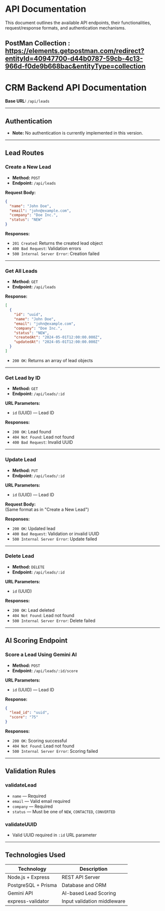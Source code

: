 # API Documentation

This document outlines the available API endpoints, their functionalities, request/response formats, and authentication mechanisms.

PostMan Collection : https://elements.getpostman.com/redirect?entityId=40947700-d44b0787-59cb-4c13-966d-f0de9b668bac&entityType=collection
---

# CRM Backend API Documentation

**Base URL:** `/api/leads`

---

## Authentication

- **Note:** No authentication is currently implemented in this version.

---

## Lead Routes

### Create a New Lead

- **Method:** `POST`  
- **Endpoint:** `/api/leads`

**Request Body:**

```json
{
  "name": "John Doe",
  "email": "john@example.com",
  "company": "Doe Inc.",
  "status": "NEW"
}
```

**Responses:**

- `201 Created`: Returns the created lead object  
- `400 Bad Request`: Validation errors  
- `500 Internal Server Error`: Creation failed  

---

### Get All Leads

- **Method:** `GET`  
- **Endpoint:** `/api/leads`

**Response:**

```json
[
  {
    "id": "uuid",
    "name": "John Doe",
    "email": "john@example.com",
    "company": "Doe Inc.",
    "status": "NEW",
    "createdAt": "2024-05-01T12:00:00.000Z",
    "updatedAt": "2024-05-01T12:00:00.000Z"
  }
]
```

- `200 OK`: Returns an array of lead objects  

---

### Get Lead by ID

- **Method:** `GET`  
- **Endpoint:** `/api/leads/:id`

**URL Parameters:**

- `id` (UUID) — Lead ID

**Responses:**

- `200 OK`: Lead found  
- `404 Not Found`: Lead not found  
- `400 Bad Request`: Invalid UUID  

---

### Update Lead

- **Method:** `PUT`  
- **Endpoint:** `/api/leads/:id`

**URL Parameters:**

- `id` (UUID) — Lead ID

**Request Body:**  
(Same format as in "Create a New Lead")

**Responses:**

- `200 OK`: Updated lead  
- `400 Bad Request`: Validation or invalid UUID  
- `500 Internal Server Error`: Update failed  

---

### Delete Lead

- **Method:** `DELETE`  
- **Endpoint:** `/api/leads/:id`

**URL Parameters:**

- `id` (UUID)

**Responses:**

- `200 OK`: Lead deleted  
- `404 Not Found`: Lead not found  
- `500 Internal Server Error`: Delete failed  

---

## AI Scoring Endpoint

### Score a Lead Using Gemini AI

- **Method:** `POST`  
- **Endpoint:** `/api/leads/:id/score`

**URL Parameters:**

- `id` (UUID) — Lead ID

**Response:**

```json
{
  "lead_id": "uuid",
  "score": "75"
}
```

**Responses:**

- `200 OK`: Scoring successful  
- `404 Not Found`: Lead not found  
- `500 Internal Server Error`: Scoring failed  

---

## Validation Rules

### validateLead

- `name` — Required  
- `email` — Valid email required  
- `company` — Required  
- `status` — Must be one of `NEW`, `CONTACTED`, `CONVERTED`  

### validateUUID

- Valid UUID required in `:id` URL parameter

---

## Technologies Used

| Technology         | Description                      |
|--------------------|----------------------------------|
| Node.js + Express  | REST API Server                  |
| PostgreSQL + Prisma| Database and ORM                 |
| Gemini API         | AI-based Lead Scoring            |
| express-validator  | Input validation middleware      |